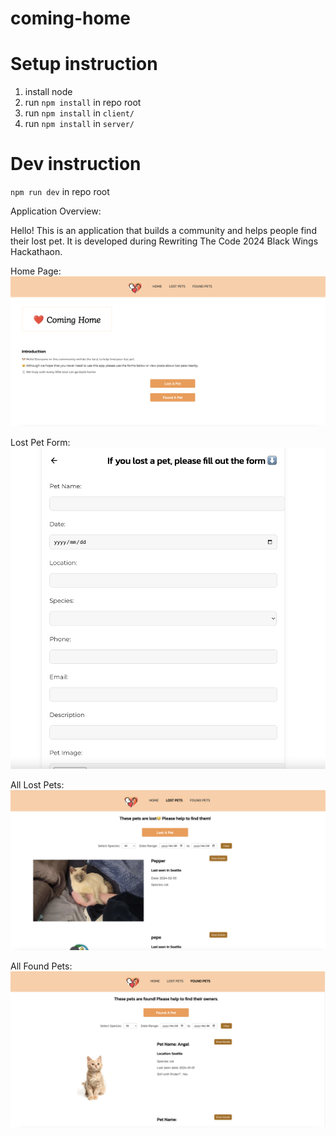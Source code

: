 # coming-home

# Setup instruction

1. install node
2. run `npm install` in repo root
3. run `npm install` in `client/`
4. run `npm install` in `server/`

# Dev instruction

`npm run dev` in repo root

Application Overview:

Hello! This is an application that builds a community and helps people find their lost pet. It is developed during Rewriting The Code 2024 Black Wings Hackathaon. 

Home Page:
![Home](<Screen Shot 2024-02-03 at 21.37.31.png>)

Lost Pet Form:
![Lost Pet Form](<Screen Shot 2024-02-03 at 21.37.43.png>)

All Lost Pets:
![Lost Pets](<Screen Shot 2024-02-03 at 21.38.44.png>)

All Found Pets:
![Found Pets](<Screen Shot 2024-02-03 at 21.38.59.png>)